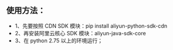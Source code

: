## 使用方法：

* 1、先要按照 CDN  SDK 模块：pip install aliyun-python-sdk-cdn
* 2、再安装阿里云核心 SDK 模块：aliyun-java-sdk-core
* 3、在 python 2.75 以上的环境运行；
